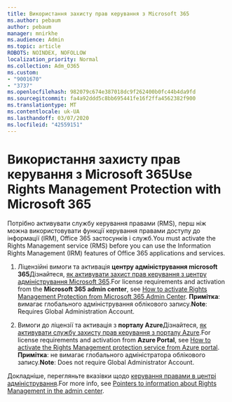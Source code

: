 ```yaml
---
title: Використання захисту прав керування з Microsoft 365
ms.author: pebaum
author: pebaum
manager: mnirkhe
ms.audience: Admin
ms.topic: article
ROBOTS: NOINDEX, NOFOLLOW
localization_priority: Normal
ms.collection: Adm_O365
ms.custom:
- "9001670"
- "3737"
ms.openlocfilehash: 982079c674e387018dc9f262400b0fc44b4da9fd
ms.sourcegitcommit: fa4a92ddd5c8bb695441fe16f2ffa4562382f900
ms.translationtype: MT
ms.contentlocale: uk-UA
ms.lasthandoff: 03/07/2020
ms.locfileid: "42559151"
---
```

# <a name="use-rights-management-protection-with-microsoft-365"></a><span data-ttu-id="dc800-102">Використання захисту прав керування з Microsoft 365</span><span class="sxs-lookup"><span data-stu-id="dc800-102">Use Rights Management Protection with Microsoft 365</span></span>

<span data-ttu-id="dc800-103">Потрібно активувати службу керування правами (RMS), перш ніж можна використовувати функції керування правами доступу до інформації (IRM), Office 365 застосунків і служб.</span><span class="sxs-lookup"><span data-stu-id="dc800-103">You must activate the Rights Management service (RMS) before you can use the Information Rights Management (IRM) features of Office 365 applications and services.</span></span>

1. <span data-ttu-id="dc800-104">Ліцензійні вимоги та активація **центру адміністрування microsoft 365**Дізнайтеся, [як активувати захист прав керування з центру адміністрування Microsoft 365](https://docs.microsoft.com/azure/information-protection/activate-office365).</span><span class="sxs-lookup"><span data-stu-id="dc800-104">For license requirements and activation from the **Microsoft 365 admin center**, see [How to activate Rights Management Protection from Microsoft 365 Admin Center](https://docs.microsoft.com/azure/information-protection/activate-office365).</span></span> <span data-ttu-id="dc800-105">**Примітка**: вимагає глобального адміністрування облікового запису.</span><span class="sxs-lookup"><span data-stu-id="dc800-105">**Note**: Requires Global Administration Account.</span></span>

2. <span data-ttu-id="dc800-106">Вимоги до ліцензії та активація з **порталу Azure**Дізнайтеся, [як активувати службу захисту прав керування з порталу Azure](https://docs.microsoft.com/azure/information-protection/activate-azure).</span><span class="sxs-lookup"><span data-stu-id="dc800-106">For license requirements and activation from **Azure Portal**, see [How to activate the Rights Management protection service from Azure portal](https://docs.microsoft.com/azure/information-protection/activate-azure).</span></span> <span data-ttu-id="dc800-107">**Примітка**: не вимагає глобального адміністратора облікового запису.</span><span class="sxs-lookup"><span data-stu-id="dc800-107">**Note**: Does not require Global Administrator Account.</span></span>
 

<span data-ttu-id="dc800-108">Докладніше, перегляньте вказівки щодо [керування правами в центрі адміністрування](https://docs.microsoft.com/office365/enterprise/activate-rms-in-office-365).</span><span class="sxs-lookup"><span data-stu-id="dc800-108">For more info, see [Pointers to information about Rights Management in the admin center](https://docs.microsoft.com/office365/enterprise/activate-rms-in-office-365).</span></span>

